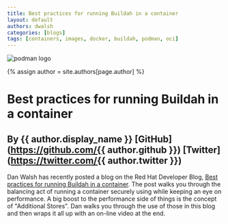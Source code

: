```yaml
---
title: Best practices for running Buildah in a container 
layout: default
authors: dwalsh 
categories: [blogs]
tags: [containers, images, docker, buildah, podman, oci]
---
```

![podman logo](https://podman.io/images/podman.svg)

{% assign author = site.authors[page.author] %}

# Best practices for running Buildah in a container 
## By {{ author.display_name }} [GitHub](https://github.com/{{ author.github }}) [Twitter](https://twitter.com/{{ author.twitter }})

Dan Walsh has recently posted a blog on the Red Hat Developer Blog, [Best practices for running Buildah in a container](https://developers.redhat.com/blog/2019/08/14/best-practices-for-running-buildah-in-a-container/). The post walks you through the balancing act of running a container securely using while keeping an eye on performance.  A big boost to the performance side of things is the concept of "Additional Stores".  Dan walks you through the use of those in this blog and then wraps it all up with an on-line video at the end.
